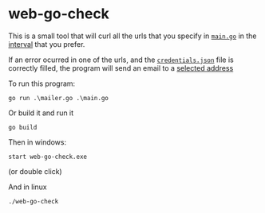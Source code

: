 # web-go-check
This is a small tool that will curl all the urls that you specify in [`main.go`](https://github.com/gonzalinux/web-go-check/blob/ebec5ae00357c9700770cf6d69b1951bcb45d13c/main.go#L33) in the [interval](https://github.com/gonzalinux/web-go-check/blob/ebec5ae00357c9700770cf6d69b1951bcb45d13c/main.go#L10) that you prefer.

If an error ocurred in one of the urls, and the [`credentials.json`](https://github.com/gonzalinux/web-go-check/blob/master/credentials.json) file is correctly filled, the program will send an email to a [selected address](https://github.com/gonzalinux/web-go-check/blob/ebec5ae00357c9700770cf6d69b1951bcb45d13c/main.go#L9)

To run this program:
```
go run .\mailer.go .\main.go
```

Or build it and run it

```
go build
```

Then in windows:
```
start web-go-check.exe
```
(or double click)

And in linux
```
./web-go-check
```
